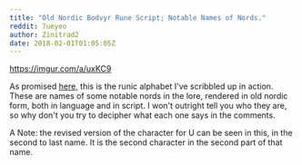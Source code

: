 ```yaml
---
title: "Old Nordic Bodvyr Rune Script; Notable Names of Nords."
reddit: 7ueyeo
author: Zinitrad2
date: 2018-02-01T01:05:05Z
---
```


https://imgur.com/a/uxKC9

As promised [here,](https://www.reddit.com/r/teslore/comments/7uew8v/old_nordic_bodvyr_rune_script_a_rune_alphabet_for/) this is the runic alphabet I've scribbled up in action.  These are names of some notable nords in the lore, rendered in old nordic form, both in language and in script.  I won't outright tell you who they are, so why don't you try to decipher what each one says in the comments.

A Note: the revised version of the character for U can be seen in this, in the second to last name.  It is the second character in the second part of that name.
